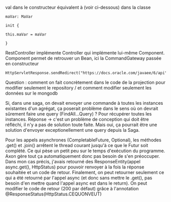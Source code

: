val dans le constructeur équivalent à (voir ci-dessous) dans la classe 

    maVar: MaVar

    init {

    this.maVar = maVar 

    }

RestController implémente Controller qui implémente lui-même Component. Component permet de retrouver un Bean, ici la CommandGateway passée en constructeur

    HttpServletResponse.sendRedirect("https://docs.oracle.com/javaee/6/api")

Question : comment on fait concrètement dans le code de la projection pour modifier seulement
le repository / et comment modifier seulement les données sur le mongodb

Si, dans une saga, on devait envoyer une commande à toutes les instances existantes d'un agrégat,
ça poserait problème dans le sens où on devrait sûrement faire une query (FindAll...Query) ? Pour récupérer toutes les instances.
Réponse -> c'est un problème de conception qui doit être réfléchi, il n'y a pas de solution toute faite.
Mais oui, ça pourrait être une solution d'envoyer exceptionellement une query depuis la Saga.

Pour les appels asynchrones (CompletableFuture, Optional), les méthodes .get() et .join() arrêtent le thread courant
jusqu'à ce que le Futur soit complété. Ce qui pèse un petit peu sur le temps d'exécution du programme.
Axon gère tout ça automatiquement donc pas besoin de s'en préoccuper.
Dans mon cas précis, j'avais retourné des ResponseEntity(appel async.get(), HttpStatus) pour pouvoir renvoyer à la fois la réponse souhaitée
et un code de retour. Finalement, on peut retourner seulement ce qui a été retourné par
l'appel async (et donc sans mettre le .get(), pas besoin d'en mettre quand l'appel async est dans le return).
On peut modifier le code de retour (200 par défaut) grâce à l'annotation @ResponseStatus(HttpStatus.CEQUONVEUT)